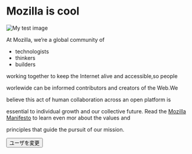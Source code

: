 <html>
  <head>
    <meta charset="utf-8">
    <title>Mozilla is cool</title>
<link href="styles/style.css" rel="stylesheet" type="text/css">
<link href='http://fonts.googleapis.com/css?family=Open+Sans' rel='stylesheet' type='text/css'>
  </head>
  <body>
    <h1>Mozilla is cool</h1>
    <img src="images/firefox-icon.png" alt="My test image">
    
  

<p>At Mozilla, we’re a global community of</p>
    
<ul> 
  <li>technologists</li>
  <li>thinkers</li>
  <li>builders</li>
</ul>

<p>working together to keep the Internet alive and accessible,so people<p></p> worlewide can be informed contributors and creators of the Web.We<p></p> believe this act of human collaboration across an open platform is<p></p> essential to individual growth and our collective future. 
Read the
<a href="https://www.mozilla.org/en-US/about/manifesto/">Mozilla Manifesto</a>
to learn even mor about the values and<p></p> principles that guide the pursuit of our mission.</p>
<button>ユーザを変更</button>
<script src="scripts/main.js"></script>
  </body>
</html>
